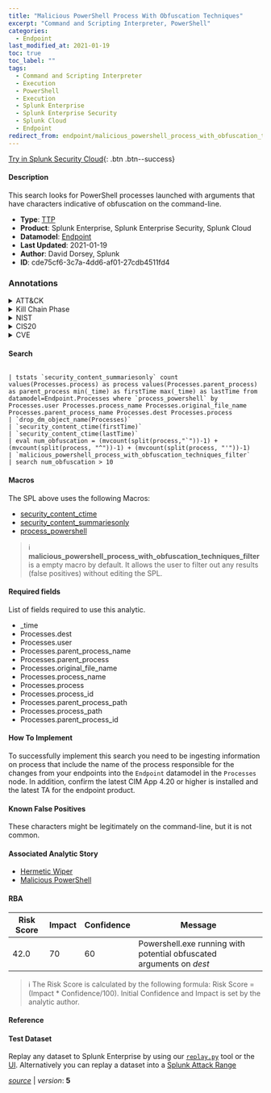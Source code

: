 ```yaml
---
title: "Malicious PowerShell Process With Obfuscation Techniques"
excerpt: "Command and Scripting Interpreter, PowerShell"
categories:
  - Endpoint
last_modified_at: 2021-01-19
toc: true
toc_label: ""
tags:
  - Command and Scripting Interpreter
  - Execution
  - PowerShell
  - Execution
  - Splunk Enterprise
  - Splunk Enterprise Security
  - Splunk Cloud
  - Endpoint
redirect_from: endpoint/malicious_powershell_process_with_obfuscation_techniques/
---
```




[Try in Splunk Security Cloud](https://www.splunk.com/en_us/cyber-security.html){: .btn .btn--success}

#### Description

This search looks for PowerShell processes launched with arguments that have characters indicative of obfuscation on the command-line.

- **Type**: [TTP](https://github.com/splunk/security_content/wiki/Detection-Analytic-Types)
- **Product**: Splunk Enterprise, Splunk Enterprise Security, Splunk Cloud
- **Datamodel**: [Endpoint](https://docs.splunk.com/Documentation/CIM/latest/User/Endpoint)
- **Last Updated**: 2021-01-19
- **Author**: David Dorsey, Splunk
- **ID**: cde75cf6-3c7a-4dd6-af01-27cdb4511fd4

### Annotations
<details>
  <summary>ATT&CK</summary>

<div markdown="1">

#### [ATT&CK](https://attack.mitre.org/)

| ID          | Technique   | Tactic         |
| ----------- | ----------- |--------------- |
| [T1059](https://attack.mitre.org/techniques/T1059/) | Command and Scripting Interpreter | Execution |

| [T1059.001](https://attack.mitre.org/techniques/T1059/001/) | PowerShell | Execution |

</div>
</details>


<details>
  <summary>Kill Chain Phase</summary>

<div markdown="1">

* Installation


</div>
</details>


<details>
  <summary>NIST</summary>

<div markdown="1">

* DE.CM



</div>
</details>

<details>
  <summary>CIS20</summary>

<div markdown="1">

* CIS 10



</div>
</details>

<details>
  <summary>CVE</summary>

<div markdown="1">


</div>
</details>


#### Search

```

| tstats `security_content_summariesonly` count values(Processes.process) as process values(Processes.parent_process) as parent_process min(_time) as firstTime max(_time) as lastTime from datamodel=Endpoint.Processes where `process_powershell` by Processes.user Processes.process_name Processes.original_file_name Processes.parent_process_name Processes.dest Processes.process 
| `drop_dm_object_name(Processes)` 
| `security_content_ctime(firstTime)`
| `security_content_ctime(lastTime)`
| eval num_obfuscation = (mvcount(split(process,"`"))-1) + (mvcount(split(process, "^"))-1) + (mvcount(split(process, "'"))-1) 
| `malicious_powershell_process_with_obfuscation_techniques_filter` 
| search num_obfuscation > 10 
```

#### Macros
The SPL above uses the following Macros:
* [security_content_ctime](https://github.com/splunk/security_content/blob/develop/macros/security_content_ctime.yml)
* [security_content_summariesonly](https://github.com/splunk/security_content/blob/develop/macros/security_content_summariesonly.yml)
* [process_powershell](https://github.com/splunk/security_content/blob/develop/macros/process_powershell.yml)

> :information_source:
> **malicious_powershell_process_with_obfuscation_techniques_filter** is a empty macro by default. It allows the user to filter out any results (false positives) without editing the SPL.



#### Required fields
List of fields required to use this analytic.
* _time
* Processes.dest
* Processes.user
* Processes.parent_process_name
* Processes.parent_process
* Processes.original_file_name
* Processes.process_name
* Processes.process
* Processes.process_id
* Processes.parent_process_path
* Processes.process_path
* Processes.parent_process_id



#### How To Implement
To successfully implement this search you need to be ingesting information on process that include the name of the process responsible for the changes from your endpoints into the `Endpoint` datamodel in the `Processes` node. In addition, confirm the latest CIM App 4.20 or higher is installed and the latest TA for the endpoint product.
#### Known False Positives
These characters might be legitimately on the command-line, but it is not common.

#### Associated Analytic Story
* [Hermetic Wiper](/stories/hermetic_wiper)
* [Malicious PowerShell](/stories/malicious_powershell)




#### RBA

| Risk Score  | Impact      | Confidence   | Message      |
| ----------- | ----------- |--------------|--------------|
| 42.0 | 70 | 60 | Powershell.exe running with potential obfuscated arguments on $dest$ |


> :information_source:
> The Risk Score is calculated by the following formula: Risk Score = (Impact * Confidence/100). Initial Confidence and Impact is set by the analytic author.


#### Reference


#### Test Dataset
Replay any dataset to Splunk Enterprise by using our [`replay.py`](https://github.com/splunk/attack_data#using-replaypy) tool or the [UI](https://github.com/splunk/attack_data#using-ui).
Alternatively you can replay a dataset into a [Splunk Attack Range](https://github.com/splunk/attack_range#replay-dumps-into-attack-range-splunk-server)




[*source*](https://github.com/splunk/security_content/tree/develop/detections/endpoint/malicious_powershell_process_with_obfuscation_techniques.yml) \| *version*: **5**